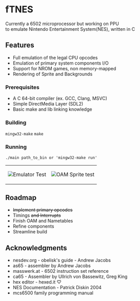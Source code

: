 # fTNES

Currently a 6502 microprocessor but working on PPU   
to emulate Nintendo Entertainment System(NES), written in C  

## Features

- Full emulation of the legal CPU opcodes
- Emulation of primary system components I/O
- Support for NROM games, non memory-mapped
- Rendering of Sprite and Backgrounds

### Prerequisites

- A C 64-bit compiler (ex. GCC, Clang, MSVC)
- Simple DirectMedia Layer (SDL2)
- Basic make and lib linking knowledge

### Building

```mingw32-make``` ```make```

### Running

```
./main path_to_bin or 'mingw32-make run'
```

<table>
<tr>
<td>

![Emulator Test](./img/emulator_test.gif)

</td>
<td>

![OAM Sprite test](./img/hello_world.png)

</td>
</tr>
</table>


## Roadmap

- ~~Implement primary opcodes~~
- Timings ~~and Interrupts~~
- Finish OAM and Nametables
- Refine components
- Streamline build

## Acknowledgments

- nesdev.org - obelisk's guide - Andrew Jacobs
- as65 - assembler by Andrew Jacobs
- masswerk.at - 6502 instruction set reference
- ca65 - Assembler by Ullrich von Bassewitz, Greg King
- hex editor - hexed.it ♡
- NES Documentation - Patrick Diskin 2004
- mcs6500 family programming manual

